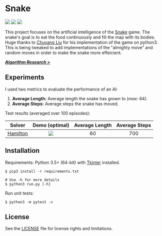 # Snake

[![][badge-travis]][build-travis] [![][badge-appveyor]][build-appveyor] ![][badge-python]

This project focuses on the artificial intelligence of the [Snake][wiki-snake] game. The snake's goal is to eat the food continuously and fill the map with its bodies. Huge thanks to [Chuyang Liu][Chuyang-Liu] for his implementation of the game on python3. This is being tweaked to add implementations of the "almighty move" and random moves in order to make the snake more effeicient. 

***[Algorithm Research >][doc-algorithms]***

## Experiments

I used two metrics to evaluate the performance of an AI:

1. **Average Length:** Average length the snake has grown to (*max:* 64).
2. **Average Steps:** Average steps the snake has moved.

Test results (averaged over 100 episodes):

| Solver | Demo (optimal) | Average Length | Average Steps |
| :----: | :------------: | :------------: | :-----------: |
|[Hamilton][doc-hamilton]|![][demo-hamilton]|60|700|

## Installation

Requirements: Python 3.5+ (64-bit) with [Tkinter][doc-tkinter] installed.

```
$ pip3 install -r requirements.txt

# Use -h for more details
$ python3 run.py [-h]
```

Run unit tests:

```
$ python3 -m pytest -v
```

## License

See the [LICENSE](./LICENSE) file for license rights and limitations.


[snake-proj-old]: https://github.com/chuyangliu/Snake/tree/7227f5e0f3185b07e9e3de1ac5c19a17b9de3e3c

[build-travis]: https://travis-ci.org/chuyangliu/Snake
[build-appveyor]: https://ci.appveyor.com/project/chuyangliu/snake/branch/master
[badge-travis]: https://travis-ci.org/chuyangliu/Snake.svg?branch=dev_refactor
[badge-appveyor]: https://ci.appveyor.com/api/projects/status/d4agff8ef7d9tfxh/branch/master?svg=true
[badge-python]: https://img.shields.io/badge/python-3.5%2C%203.6-blue.svg

[wiki-snake]: https://en.wikipedia.org/wiki/Snake_(video_game)
[doc-tkinter]: https://docs.python.org/3.6/library/tkinter.html
[doc-algorithms]: https://drive.google.com/file/d/1FH6NLQPb8pSsNYN9Uz0NCItUayFHZlZu/view?usp=sharing
[doc-greedy]: ./docs/algorithms.md#greedy-solver
[doc-hamilton]: ./docs/algorithms.md#hamilton-solver
[doc-dqn]: ./docs/algorithms.md#dqn-solver

[demo-hamilton]: ./images/solver_hamilton.gif
[Chuyang-Liu]: https://github.com/chuyangliu

